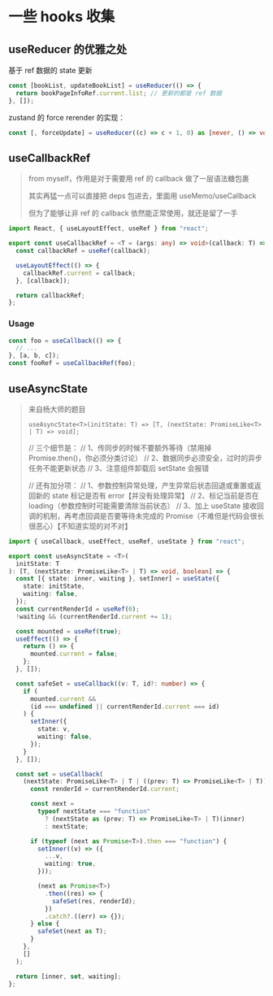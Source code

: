 # 一些 hooks 收集

## useReducer 的优雅之处

基于 ref 数据的 state 更新

```typescript
const [bookList, updateBookList] = useReducer(() => {
  return bookPageInfoRef.current.list; // 更新的都是 ref 数据
}, []);
```

zustand 的 force rerender 的实现：

```typescript
const [, forceUpdate] = useReducer((c) => c + 1, 0) as [never, () => void];
```

## useCallbackRef

> from myself，作用是对于需要用 ref 的 callback 做了一层语法糖包裹
>
> 其实再猛一点可以直接把 deps 包进去，里面用 useMemo/useCallback
>
> 但为了能够让非 ref 的 callback 依然能正常使用，就还是留了一手

```typescript
import React, { useLayoutEffect, useRef } from "react";

export const useCallbackRef = <T = (args: any) => void>(callback: T) => {
  const callbackRef = useRef(callback);

  useLayoutEffect(() => {
    callbackRef.current = callback;
  }, [callback]);

  return callbackRef;
};
```

### Usage

```typescript
const foo = useCallback(() => {
  // ...
}, [a, b, c]);
const fooRef = useCallbackRef(foo);
```

## useAsyncState

> 来自杨大师的题目
>
> `useAsyncState<T>(initState: T) => [T, (nextState: PromiseLike<T> | T) => void];`
>
> // 三个细节是：
> // 1、传同步的时候不要额外等待（禁用掉 Promise.then()，你必须分类讨论）
> // 2、数据同步必须安全，过时的异步任务不能更新状态
> // 3、注意组件卸载后 setState 会报错
>
> // 还有加分项：
> // 1、参数控制异常处理，产生异常后状态回退或重置或返回新的 state 标记是否有 error【并没有处理异常】
> // 2、标记当前是否在 loading（参数控制时可能需要清除当前状态）
> // 3、加上 useState 接收回调的机制，再考虑回调是否要等待未完成的 Promise（不难但是代码会很长很恶心）【不知道实现的对不对】

```typescript
import { useCallback, useEffect, useRef, useState } from "react";

export const useAsyncState = <T>(
  initState: T
): [T, (nextState: PromiseLike<T> | T) => void, boolean] => {
  const [{ state: inner, waiting }, setInner] = useState({
    state: initState,
    waiting: false,
  });
  const currentRenderId = useRef(0);
  !waiting && (currentRenderId.current += 1);

  const mounted = useRef(true);
  useEffect(() => {
    return () => {
      mounted.current = false;
    };
  }, []);

  const safeSet = useCallback((v: T, id?: number) => {
    if (
      mounted.current &&
      (id === undefined || currentRenderId.current === id)
    ) {
      setInner({
        state: v,
        waiting: false,
      });
    }
  }, []);

  const set = useCallback(
    (nextState: PromiseLike<T> | T | ((prev: T) => PromiseLike<T> | T)) => {
      const renderId = currentRenderId.current;

      const next =
        typeof nextState === "function"
          ? (nextState as (prev: T) => PromiseLike<T> | T)(inner)
          : nextState;

      if (typeof (next as Promise<T>).then === "function") {
        setInner((v) => ({
          ...v,
          waiting: true,
        }));

        (next as Promise<T>)
          .then((res) => {
            safeSet(res, renderId);
          })
          .catch?.((err) => {});
      } else {
        safeSet(next as T);
      }
    },
    []
  );

  return [inner, set, waiting];
};
```
